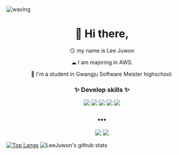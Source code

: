 
![waving](https://capsule-render.vercel.app/api?type=waving&height=200&text=Juwon!&fontAlign=80&fontAlignY=40&color=gradient)
<h1 align="center">👋 Hi there, </h1>
 <p align="center">
😏 my name is Lee Juwon
   <p align="center">☁ I am majoring in AWS.
 <p align="center">🏫 I'm a student in Gwangju Software Meister highschool.

<h3 align="center">✨ Develop skills ✨ </h3>
 <p align="center">
 <img src="https://img.shields.io/badge/Python-3776AB?style=flat-square&logo=Python&logoColor=white"/>
 <img src="https://img.shields.io/badge/FastAPI-009688?style=flat-square&logo=FastAPI&logoColor=white"/>
 <img src="https://img.shields.io/badge/Amazon AWS-232F3E?style=flat-square&logo=Amazon AWS&logoColor=white"/>
 <img src="https://img.shields.io/badge/C-A8B9CC?style=flat-square&logo=C&logoColor=white"/>
 <img src="https://img.shields.io/badge/HTML5-E34F26?style=flat-square&logo=HTML5&logoColor=white"/>
 
</p>

<h3 align="center">•••</h3>
<p align="center" align="right">
 <a href="mailto:juwoon7163@gmail.com" target="_blank"><img src="https://img.shields.io/badge/Gmail-EA4335?style=flat-square&logo=Gmail&logoColor=white"/></a>
 <img src="https://img.shields.io/badge/이줜8880-5865F2?style=flat-square&logo=Discord&logoColor=white"/>
</p>
  <p align="center" align="right">
 
 [![Top Langs](https://github-readme-stats.vercel.app/api/top-langs/?username=Su-per)](https://github.com/anuraghazra/github-readme-stats)
 ![LeeJuwon's github stats](https://github-readme-stats.vercel.app/api?username=Su-per&bg_color=30,e96443,904e95&title_color=fff&text_color=fff)</p>

<!--  
**Su-per/Su-per** is a ✨ _special_ ✨ repository because its `README.md` (this file) appears on your GitHub profile.
N
Here are some ideas to get you started:

- 🔭 I’m currently working on ...
- 🌱 I’m currently learning ...
- 👯 I’m looking to collaborate on ...
- 🤔 I’m looking for help with ...
- 💬 Ask me about ...
- 📫 How to reach me: ...
- 😄 Pronouns: ...
- ⚡ Fun fact: ...
-->
